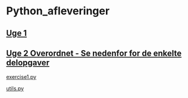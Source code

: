 # Python_afleveringer

## [Uge 1](https://github.com/Simonkruse2/Python_afleveringer/blob/master/Uge%201/aflevering%20uge%201.ipynb)

## [Uge 2 Overordnet - Se nedenfor for de enkelte delopgaver](https://github.com/Simonkruse2/Python_afleveringer/tree/master/Uge%202)
   [exercise1.py](https://github.com/Simonkruse2/Python_afleveringer/blob/master/Uge%202/exercise1.py) 
  
   [utils.py](https://github.com/Simonkruse2/Python_afleveringer/blob/master/Uge%202/utils.py)
